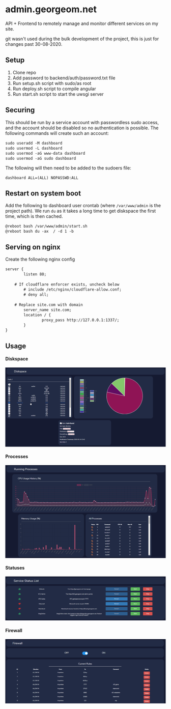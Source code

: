# admin.georgeom.net
API + Frontend to remotely manage and monitor different services on my site.

git wasn't used during the bulk development of the project, this is just for changes past 30-08-2020.

## Setup
1) Clone repo
2) Add password to backend/auth/password.txt file
3) Run setup.sh script with sudo/as root
4) Run deploy.sh script to compile angular
5) Run start.sh script to start the uwsgi server

## Securing
This should be run by a service account with passwordless sudo access, and the account should be disabled so no authentication is possible.
The following commands will create such an account:
```
sudo useradd -M dashboard
sudo usermod -L dashboard
sudo usermod -aG www-data dashboard
sudo usermod -aG sudo dashboard
```
The following will then need to be added to the sudoers file:
```
dashboard ALL=(ALL) NOPASSWD:ALL
```

## Restart on system boot
Add the following to dashboard user crontab (where `/var/www/admin` is the project path). We run `du` as it takes a long time to get diskspace the first time, which is then cached.
```
@reboot bash /var/www/admin/start.sh
@reboot bash du -ax  / -d 1 -b
```

## Serving on nginx
Create the following nginx config
```
server {
        listen 80;

	# If cloudflare enforcer exists, uncheck below
        # include /etc/nginx/cloudflare-allow.conf;
        # deny all;

	# Replace site.com with domain
        server_name site.com;
        location / {
                proxy_pass http://127.0.0.1:1337/;
        }
}
```

## Usage
#### Diskspace
![Diskspace](/frontend/src/assets/diskspace.png "Diskspace")
#### Processes
![Processes](/frontend/src/assets/processes.png "Processes")
#### Statuses
![Statuses](/frontend/src/assets/status.png "Statuses")
#### Firewall
![Firewall](/frontend/src/assets/firewall.png "Firewall")